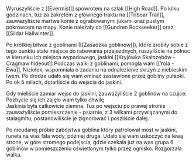 Wyruszyliście z [[Evermist]] spowrotem na szlak [[High Road]]. Po kilku godzinach, tuz za zakretem z głównego traktu na [[Triboar Trail]], zauwazyliście martwe konie z ograbowanymi jukami oraz pustym pokrowcem na mapy. Konie należały do [[Gundren Rockseeker]] oraz [[Sildar Hallwinter]].

Po krótkiej bitwie z goblinami ([[Zasadzka goblinów]]), które zrobiły sobie z tego punktu stałe miejsce do rabowania przejezdnych, ruszyliście na północ w kierunku ich miejsca wypadowego, jaskini [[Kryjówka Skałozębów - Cragmaw hideout]] 
Podczas walki z goblinami, pomogła wam [[Yola - Ewa]], Niziołek, wspomniala o zadaniu na odnalezienie skrzyń z niebieskim lwem. 
Po drodze udało się wam ominąć zastawione przez gobliny pułapki.
Po ok 5 milach, dotarliście do wejscia do jaskini. 

Gdy mieliście zamiar wejsc do jaskini, zauważyliście 2 goblinów na czujce. Pozbycie się ich zajęło wam tylko chwilę   
Jaskinia była całkowicie ciemna. Tuz po wejsciu po prawej stronie zauważyliście pomieszczenie - psiarnie, z 3 wilkami przywiązanymi do stalagmitu, postanowiliście je zignorować i poszliście dalej.

Po nieudanej próbie zabójstwa  goblina który patrolował most w jaskini, runeła na was fala wody, później druga.
Udało się wam uskoczyć na lewą strone, w góre stromego podejscia, gdzie czekała już na was grupa 6 goblinów w pomieszczeniu oświetlonym tylko przez ognisko. 
Rozgorzała walka.

